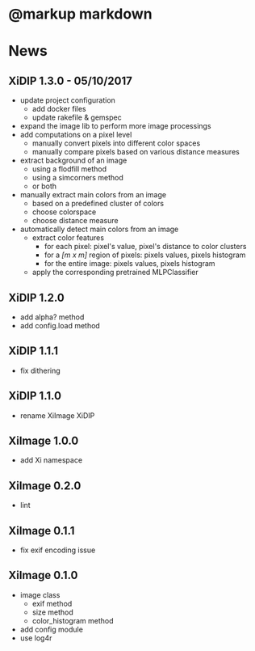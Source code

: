# @markup markdown

# News

## XiDIP 1.3.0 - 05/10/2017
* update project configuration
    - add docker files
    - update rakefile & gemspec
* expand the image lib to perform more image processings
* add computations on a pixel level
    - manually convert pixels into different color spaces
    - manually compare pixels based on various distance measures
* extract background of an image
    - using a flodfill method
    - using a simcorners method
    - or both
* manually extract main colors from an image
    - based on a predefined cluster of colors
    - choose colorspace
    - choose distance measure
* automatically detect main colors from an image
    - extract color features
        - for each pixel: pixel's value, pixel's distance to color clusters
        - for a *[m x m]* region of pixels: pixels values, pixels histogram
        - for the entire image: pixels values, pixels histogram
    - apply the corresponding pretrained MLPClassifier

## XiDIP 1.2.0
* add alpha? method
* add config.load method

## XiDIP 1.1.1
* fix dithering

## XiDIP 1.1.0
* rename XiImage XiDIP

## XiImage 1.0.0
* add Xi namespace

## XiImage 0.2.0
* lint

## XiImage 0.1.1
* fix exif encoding issue

## XiImage 0.1.0
* image class
    - exif method
    - size method
    - color_histogram method
* add config module
* use log4r

